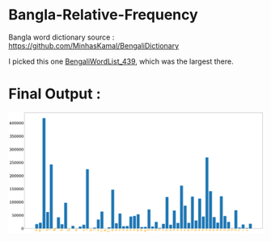# Bangla-Relative-Frequency

Bangla word dictionary source : https://github.com/MinhasKamal/BengaliDictionary

I picked this one [BengaliWordList_439](https://github.com/MinhasKamal/BengaliDictionary/raw/download/BengaliWordList_439.rar), which was the largest there.

# Final Output :
![Output](https://github.com/maifeeulasad/Bangla-Relative-Frequency/blob/main/rendered.png)
